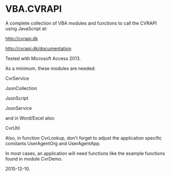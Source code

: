 # VBA.CVRAPI
A complete collection of VBA modules and functions to call the CVRAPI using JavaScript at:

   http://cvrapi.dk
   
   http://cvrapi.dk/documentation

Tested with Microsoft Access 2013.

As a minimum, these modules are needed:

   CvrService

   JsonCollection

   JsonScript

   JsonService
   
and in Word/Excel also:

   CvrUtil

Also, in function CvrLookup, don't forget to adjust the application specific constants UserAgentOrg and UserAgentApp.

In most cases, an application will need functions like the example functions found in module CvrDemo.

2015-12-10.
